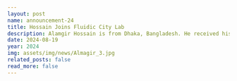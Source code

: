 ```yaml
---
layout: post
name: announcement-24
title: Hossain Joins Fluidic City Lab
description: Alamgir Hossain is from Dhaka, Bangladesh. He received his BSc. in Electrical and Electronic Engineering from <a href="https://www.buet.ac.bd"> Bangladesh University of Engineering and Technology (BUET)</a>. His primary research interest is in Robotics and AI. Alamgir enjoys travelling and roaming around different places, and watching movies.
date: 2024-08-19
year: 2024
img: assets/img/news/Almagir_3.jpg
related_posts: false
read_more: false
---
```

